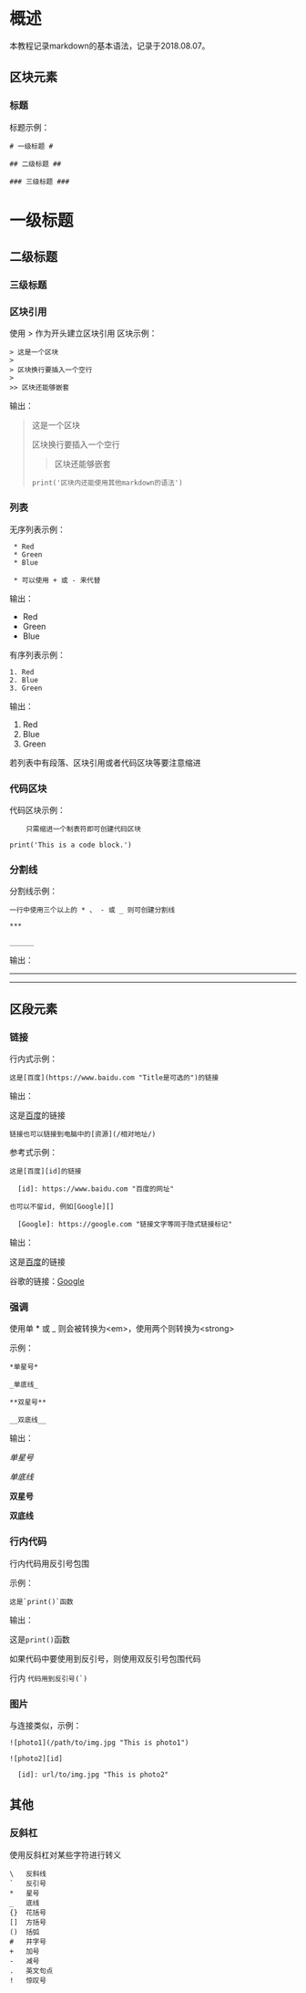 # 概述 #

本教程记录markdown的基本语法，记录于2018.08.07。

## 区块元素 ##

### 标题 ###
标题示例：

	# 一级标题 #

	## 二级标题 ##

	### 三级标题 ###

# 一级标题 #
## 二级标题 ##
### 三级标题 ###

### 区块引用 ###
使用 \> 作为开头建立区块引用
区块示例：

	> 这是一个区块
	> 
	> 区块换行要插入一个空行
	> 
	>> 区块还能够嵌套

输出：

> 这是一个区块
>
> 区块换行要插入一个空行
>
>> 区块还能够嵌套
> 
>     print('区块内还能使用其他markdown的语法')

### 列表 ###

无序列表示例：

	 * Red
 	 * Green	 
 	 * Blue
	
	 * 可以使用 + 或 - 来代替

输出：

* Red
* Green
* Blue

有序列表示例：

	1. Red
	2. Blue
	3. Green

输出：

1. Red
2. Blue
3. Green

若列表中有段落、区块引用或者代码区块等要注意缩进

### 代码区块 ###

代码区块示例：

		只需缩进一个制表符即可创建代码区块

	print('This is a code block.')

### 分割线 ###

分割线示例：

	一行中使用三个以上的 * 、 - 或 _ 则可创建分割线

	***

	______

输出：
***

_____

## 区段元素 ##

### 链接 ###

行内式示例：
	
	这是[百度](https://www.baidu.com "Title是可选的")的链接

输出：

这是[百度](https://www.baidu.com "Title是可选的")的链接

	链接也可以链接到电脑中的[资源](/相对地址/)

参考式示例：

	这是[百度][id]的链接

	  [id]: https://www.baidu.com "百度的网址"

	也可以不留id, 例如[Google][]
	  
	  [Google]: https://google.com "链接文字等同于隐式链接标记"

输出：

这是[百度][baidu]的链接

  [baidu]: https://www.baidu.com "百度的网址"
  [Google]: https://google.com "谷歌"

谷歌的链接：[Google][]

### 强调 ###

使用单 * 或 _ 则会被转换为<em\>，使用两个则转换为<strong\>

示例：

	*单星号*
	
	_单底线_

	**双星号**

	__双底线__

输出：

*单星号*

_单底线_

**双星号**

__双底线__

### 行内代码 ###

行内代码用反引号包围

示例：
	
	这是`print()`函数

输出：

这是`print()`函数

如果代码中要使用到反引号，则使用双反引号包围代码

行内 ``代码用到反引号(`)``

### 图片 ###

与连接类似，示例：

	![photo1](/path/to/img.jpg "This is photo1")

	![photo2][id]

	  [id]: url/to/img.jpg "This is photo2"

## 其他 ##

### 反斜杠 ###

使用反斜杠对某些字符进行转义

	\   反斜线
	`   反引号
	*   星号
	_   底线
	{}  花括号
	[]  方括号
	()  括弧
	#   井字号
	+   加号
	-   减号
	.   英文句点
	!   惊叹号
	

